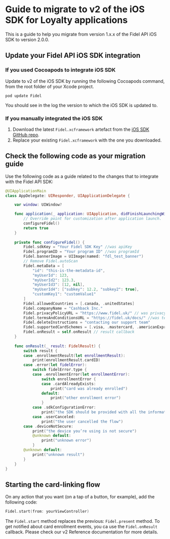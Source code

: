 # Guide to migrate to v2 of the iOS SDK for Loyalty applications

This is a guide to help you migrate from version 1.x.x of the Fidel API iOS SDK to version 2.0.0.

## Update your Fidel API iOS SDK integration

### If you used Cocoapods to integrate iOS SDK

Update to v2 of the iOS SDK by running the following Cocoapods command, from the root folder of your Xcode project.

```
pod update Fidel
```

You should see in the log the version to which the iOS SDK is updated to.

### If you manually integrated the iOS SDK

1. Download the latest `Fidel.xcframework` artefact from the [iOS SDK GitHub repo](https://github.com/FidelLimited/fidel-ios).
2. Replace your existing `Fidel.xcframework` with the one you downloaded.

## Check the following code as your migration guide

Use the following code as a guide related to the changes that to integrate with the Fidel API SDK:

```swift
@UIApplicationMain
class AppDelegate: UIResponder, UIApplicationDelegate {

    var window: UIWindow?

    func application(_ application: UIApplication, didFinishLaunchingWithOptions launchOptions: [UIApplication.LaunchOptionsKey: Any]?) -> Bool {
        // Override point for customization after application launch.
        configureFidel()
        return true
    }
    
    private func configureFidel() {
        Fidel.sdkKey = "Your Fidel SDK Key" //was apiKey
        Fidel.programID = "Your program ID" //was programId
        Fidel.bannerImage = UIImage(named: "fdl_test_banner")
        // Remove Fidel.autoScan
        Fidel.metaData = [
            "id": "this-is-the-metadata-id",
            "myUserId": 123,
            "myUserId2": 123.3,
            "myUserId3": [12, nil],
            "myUserId4": ["subkey": 12.2, "subkey2": true],
            "customKey1": "customValue1"
        ]
        Fidel.allowedCountries = [.canada, .unitedStates]
        Fidel.companyName = "Cashback Inc."
        Fidel.privacyPolicyURL = "https://www.fidel.uk/" // was privacyURL
        Fidel.termsAndConditionsURL = "https://fidel.uk/docs/" //was termsConditionsURL
        Fidel.deleteInstructions = "contacting our support team"
        Fidel.supportedCardSchemes = [.visa, .mastercard, .americanExpress]
        Fidel.onResult = self.onResult // result callback
    }
    
    func onResult(_ result: FidelResult) {
        switch result {
        case .enrollmentResult(let enrollmentResult):
            print(enrollmentResult.cardID)
        case .error(let fidelError):
            switch fidelError.type {
            case .enrollmentError(let enrollmentError):
                switch enrollmentError {
                case .cardAlreadyExists:
                    print("card was already enrolled")
                default:
                    print("other enrollment error")
                }
            case .sdkConfigurationError:
                print("the SDK should be provided with all the information")
            case .userCanceled:
                print("the user cancelled the flow")
        case .deviceNotSecure:
            print("the device you’re using is not secure")
            @unknown default:
                print("unknown error")
            }
        @unknown default:
            print("unknown result")
        }
    }
}
```

## Starting the card-linking flow

On any action that you want (on a tap of a button, for example), add the following code: 

```swift
Fidel.start(from: yourViewController)
```

The `Fidel.start` method replaces the previous: `Fidel.present` method. To get notified about card enrollment events, you ca use the `Fidel.onResult` callback. Please check our v2 Reference documentation for more details.
